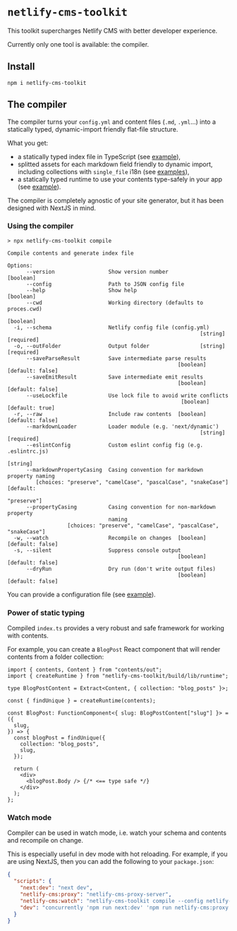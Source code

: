# `netlify-cms-toolkit`

This toolkit supercharges Netlify CMS with better developer experience.

Currently only one tool is available: the compiler.

## Install

`npm i netlify-cms-toolkit`

## The compiler

The compiler turns your `config.yml` and content files (`.md`, `.yml`...) into a statically typed, dynamic-import friendly flat-file structure.

What you get:

- a statically typed index file in TypeScript (see [example](src/__tests__/fixtures/out/index.ts)),
- splitted assets for each markdown field friendly to dynamic import, including collections with `single_file` i18n (see [examples](src/__tests__/fixtures/out/assets)),
- a statically typed runtime to use your contents type-safely in your app (see [example](src/__tests__/runtime.test.ts)).

The compiler is completely agnostic of your site generator, but it has been designed with NextJS in mind.

### Using the compiler

```
> npx netlify-cms-toolkit compile

Compile contents and generate index file

Options:
      --version                 Show version number                    [boolean]
      --config                  Path to JSON config file
      --help                    Show help                              [boolean]
      --cwd                     Working directory (defaults to proces.cwd)
                                                                       [boolean]
  -i, --schema                  Netlify config file (config.yml)
                                                             [string] [required]
  -o, --outFolder               Output folder                [string] [required]
      --saveParseResult         Save intermediate parse results
                                                      [boolean] [default: false]
      --saveEmitResult          Save intermediate emit results
                                                      [boolean] [default: false]
      --useLockfile             Use lock file to avoid write conflicts
                                                       [boolean] [default: true]
  -r, --raw                     Include raw contents  [boolean] [default: false]
      --markdownLoader          Loader module (e.g. 'next/dynamic')
                                                             [string] [required]
      --eslintConfig            Custom eslint config fig (e.g. .eslintrc.js)
                                                                        [string]
      --markdownPropertyCasing  Casing convention for markdown property naming
         [choices: "preserve", "camelCase", "pascalCase", "snakeCase"] [default:
                                                                     "preserve"]
      --propertyCasing          Casing convention for non-markdown property
                                naming
                   [choices: "preserve", "camelCase", "pascalCase", "snakeCase"]
  -w, --watch                   Recompile on changes  [boolean] [default: false]
  -s, --silent                  Suppress console output
                                                      [boolean] [default: false]
      --dryRun                  Dry run (don't write output files)
                                                      [boolean] [default: false]
```

You can provide a configuration file (see [example](netlify-cms-toolkit-compiler.json.json)).

### Power of static typing

Compiled `index.ts` provides a very robust and safe framework for working with contents.

For example, you can create a `BlogPost` React component that will render contents from a folder collection:

```tsx
import { contents, Content } from "contents/out";
import { createRuntime } from "netlify-cms-toolkit/build/lib/runtime";

type BlogPostContent = Extract<Content, { collection: "blog_posts" }>;

const { findUnique } = createRuntime(contents);

const BlogPost: FunctionComponent<{ slug: BlogPostContent["slug"] }> = ({
  slug,
}) => {
  const blogPost = findUnique({
    collection: "blog_posts",
    slug,
  });

  return (
    <div>
      <blogPost.Body /> {/* <== type safe */}
    </div>
  );
};
```

### Watch mode

Compiler can be used in watch mode, i.e. watch your schema and contents and recompile on change.

This is especially useful in dev mode with hot reloading. For example, if you are using NextJS, then you can add the following to your `package.json`:

```json
{
  "scripts": {
    "next:dev": "next dev",
    "netlify-cms:proxy": "netlify-cms-proxy-server",
    "netlify-cms:watch": "netlify-cms-toolkit compile --config netlify-cms-toolkit-compiler.config.json",
    "dev": "concurrently 'npm run next:dev' 'npm run netlify-cms:proxy' 'npm run netlify-cms:watch'"
  }
}
```
